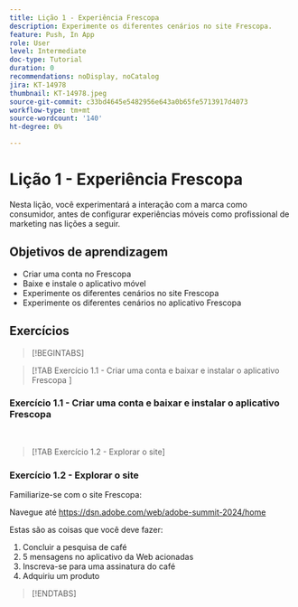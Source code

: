 ```yaml
---
title: Lição 1 - Experiência Frescopa
description: Experimente os diferentes cenários no site Frescopa.
feature: Push, In App
role: User
level: Intermediate
doc-type: Tutorial
duration: 0
recommendations: noDisplay, noCatalog
jira: KT-14978
thumbnail: KT-14978.jpeg
source-git-commit: c33bd4645e5482956e643a0b65fe5713917d4073
workflow-type: tm+mt
source-wordcount: '140'
ht-degree: 0%

---
```



# Lição 1 - Experiência Frescopa

Nesta lição, você experimentará a interação com a marca como consumidor, antes de configurar experiências móveis como profissional de marketing nas lições a seguir.

## Objetivos de aprendizagem 

* Criar uma conta no Frescopa 
* Baixe e instale o aplicativo móvel 
* Experimente os diferentes cenários no site Frescopa 
* Experimente os diferentes cenários no aplicativo Frescopa

## Exercícios

>[!BEGINTABS]

>[!TAB Exercício 1.1 - Criar uma conta e baixar e instalar o aplicativo Frescopa ]

### Exercício 1.1 - Criar uma conta e baixar e instalar o aplicativo Frescopa 


 
>[!TAB Exercício 1.2 - Explorar o site]

### Exercício 1.2 - Explorar o site

Familiarize-se com o site Frescopa:

Navegue até https://dsn.adobe.com/web/adobe-summit-2024/home

Estas são as coisas que você deve fazer:

1. Concluir a pesquisa de café
2. 5 mensagens no aplicativo da Web acionadas 
3. Inscreva-se para uma assinatura do café 
4. Adquiriu um produto

>[!ENDTABS]
